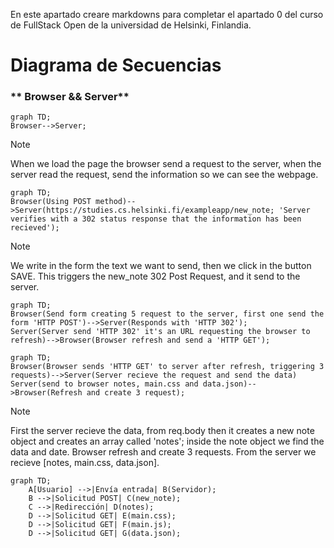 En este apartado creare markdowns para completar el apartado 0 del curso de FullStack Open de la universidad de Helsinki, Finlandia.

# Diagrama de Secuencias
 ### ** Browser && Server**
```mermaid
graph TD;
Browser-->Server;
```
> [!NOTE]
> When we load the page the browser send a request to the server, when the server read the request, send the information so we can see the webpage.

```mermaid
graph TD;
Browser(Using POST method)-->Server(https://studies.cs.helsinki.fi/exampleapp/new_note; 'Server verifies with a 302 status response that the information has been recieved');
```
> [!NOTE]
> We write in the form the text we want to send, then we click in the button SAVE. This triggers the new_note 302 Post Request, and it send to the server.


```mermaid
graph TD;
Browser(Send form creating 5 request to the server, first one send the form 'HTTP POST')-->Server(Responds with 'HTTP 302');
Server(Server send 'HTTP 302' it's an URL requesting the browser to refresh)-->Browser(Browser refresh and send a 'HTTP GET');
```

```mermaid
graph TD;
Browser(Browser sends 'HTTP GET' to server after refresh, triggering 3 requests)-->Server(Server recieve the request and send the data)
Server(send to browser notes, main.css and data.json)-->Browser(Refresh and create 3 request);
```
> [!NOTE]
> First the server recieve the data, from req.body then it creates a new note object and creates an array called 'notes'; inside the note object we find the data and date. Browser refresh and create 3 requests.  From the server we recieve [notes, main.css, data.json].


```mermaid
graph TD;
    A[Usuario] -->|Envía entrada| B(Servidor);
    B -->|Solicitud POST| C(new_note);
    C -->|Redirección| D(notes);
    D -->|Solicitud GET| E(main.css);
    D -->|Solicitud GET| F(main.js);
    D -->|Solicitud GET| G(data.json);

```
